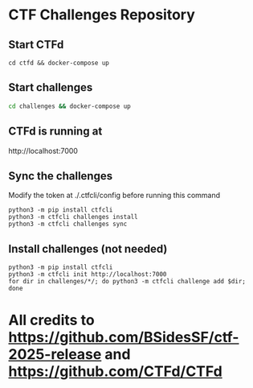 # CTF Challenges Repository

## Start CTFd

```bashbash
cd ctfd && docker-compose up
```

## Start challenges

```bash
cd challenges && docker-compose up
```

## CTFd is running at

http://localhost:7000

## Sync the challenges

Modify the token at ./.ctfcli/config before running this command

```bashbash
python3 -m pip install ctfcli
python3 -m ctfcli challenges install
python3 -m ctfcli challenges sync
```

## Install challenges (not needed)

```bashbash
python3 -m pip install ctfcli
python3 -m ctfcli init http://localhost:7000
for dir in challenges/*/; do python3 -m ctfcli challenge add $dir; done
```

# All credits to https://github.com/BSidesSF/ctf-2025-release and https://github.com/CTFd/CTFd